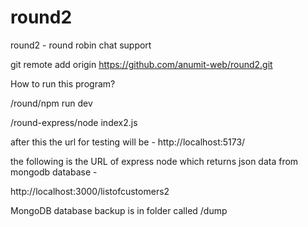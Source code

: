 # round2
round2 - round robin chat support

git remote add origin https://github.com/anumit-web/round2.git

How to run this program?

/round/npm run dev

/round-express/node index2.js

after this the url for testing will be -
http://localhost:5173/

the following is the URL of express node which returns json data from mongodb database - 

http://localhost:3000/listofcustomers2

MongoDB database backup is in folder called /dump


